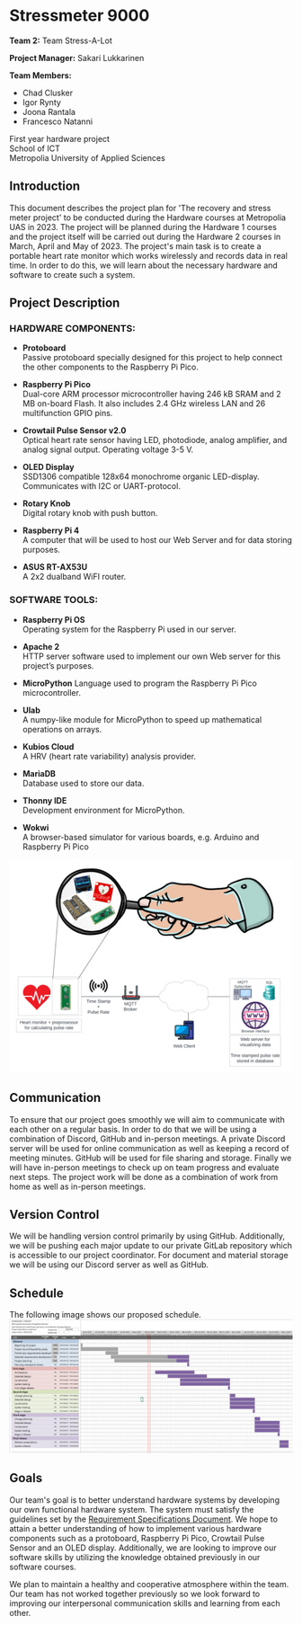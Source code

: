 # Stressmeter 9000
**Team 2:** Team Stress-A-Lot

**Project Manager:** Sakari Lukkarinen

**Team Members:**
- Chad Clusker
- Igor Rynty
- Joona Rantala
- Francesco Natanni 
 
First year hardware project\
School of ICT\
Metropolia University of Applied Sciences

## Introduction
This document describes the project plan for 'The recovery and stress meter project' to be conducted during the Hardware courses at Metropolia UAS in 2023. The project will be planned during the Hardware 1 courses and the project itself will be carried out during the Hardware 2 courses in March, April and May of 2023. 
The project's main task is to create a portable heart rate monitor which works wirelessly and records data in real time. 
In order to do this, we will learn about the necessary hardware and software to create such a system.

## Project Description
### HARDWARE COMPONENTS:
- **Protoboard**\
    Passive protoboard specially designed for this project to help connect the other components to the Raspberry Pi Pico. 

- **Raspberry Pi Pico**\
    Dual-core ARM processor microcontroller having 246 kB SRAM and 2 MB on-board Flash. It also includes 2.4 GHz wireless LAN and 26 multifunction GPIO pins. 

- **Crowtail Pulse Sensor v2.0**\
    Optical heart rate sensor having LED, photodiode, analog amplifier, and analog signal output. Operating voltage 3-5 V. 

- **OLED Display**\
    SSD1306 compatible 128x64 monochrome organic LED-display. Communicates with I2C or UART-protocol. 

- **Rotary Knob**\
    Digital rotary knob with push button. 

- **Raspberry Pi 4**\
    A computer that will be used to host our Web Server and for data storing purposes. 

- **ASUS RT-AX53U**\
    A 2x2 dualband WiFI router. 

### SOFTWARE TOOLS:
- **Raspberry Pi OS**\
    Operating system for the Raspberry Pi used in our server. 

- **Apache 2**\
    HTTP server software used to implement our own Web server for this project’s purposes. 

- **MicroPython**
    Language used to program the Raspberry Pi Pico microcontroller. 

- **Ulab**\
    A numpy-like module for MicroPython to speed up mathematical operations on arrays. 

- **Kubios Cloud**\
    A HRV (heart rate variability) analysis provider. 

- **MariaDB**\
    Database used to store our data. 

- **Thonny IDE**\
    Development environment for MicroPython. 

- **Wokwi**\
    A browser-based simulator for various boards, e.g. Arduino and Raspberry Pi Pico

![Project Architecture Diagram](/Images/Project_arichitecture.png)

## Communication
To ensure that our project goes smoothly we will aim to communicate with each other on a regular basis. In order to do that we will be using a combination of Discord, GitHub and in-person meetings. A private Discord server will be used for online communication as well as keeping a record of meeting minutes. GitHub will be used for file sharing and storage. Finally we will have in-person meetings to check up on team progress and evaluate next steps. The project work will be done as a combination of work from home as well as in-person meetings.

## Version Control

We will be handling version control primarily by using GitHub. Additionally, we will be pushing each major update to our private GitLab repository which is accessible to our project coordinator. For document and material storage we will be using our Discord server as well as GitHub. 

## Schedule
The following image shows our proposed schedule.
![GANTT Schedule](/Images/GANTT.png)

## Goals
Our team's goal is to better understand hardware systems by developing our own functional hardware system. The system must satisfy the guidelines set by the [Requirement Specifications Document](https://github.com/murphyslemon/RecoveryAndStressMeter/blob/main/RequirementSpecifications.md). We hope to attain a better understanding of how to implement various hardware components such as a protoboard, Raspberry Pi Pico, Crowtail Pulse Sensor and an OLED display. Additionally, we are looking to improve our software skills by utilizing the knowledge obtained previously in our software courses.

We plan to maintain a healthy and cooperative atmosphere within the team. Our team has not worked together previously so we look forward to improving our interpersonal communication skills and learning from each other.
